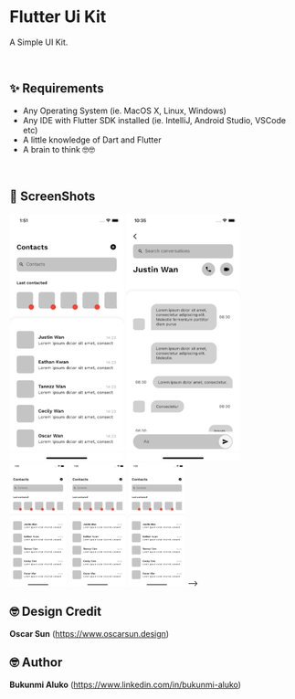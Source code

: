 # Flutter Ui Kit

A Simple UI Kit.

<br />

## ✨ Requirements

- Any Operating System (ie. MacOS X, Linux, Windows)
- Any IDE with Flutter SDK installed (ie. IntelliJ, Android Studio, VSCode etc)
- A little knowledge of Dart and Flutter
- A brain to think 🤓🤓

<br />

## 📸 ScreenShots

<img src="art/screenshots/page_1.png" width="200"/> 
<img src="art/screenshots/page_2.png" width="200"/>
<img src="art/screenshots/page_1.png" width="100"/>
<img src="art/screenshots/page_1.png" width="100"/>
<img src="art/screenshots/page_1.png" width="100"/> -->

<br />

## 🤓 Design Credit

**Oscar Sun**
(https://www.oscarsun.design)

## 🤓 Author

**Bukunmi Aluko**
(https://www.linkedin.com/in/bukunmi-aluko)
